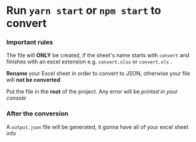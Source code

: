 # Run `yarn start` or `npm start` to convert

### Important rules

The file will **ONLY** be created, if the sheet's name starts with `convert` and finishes with an excel extension e.g. `convert.xlsx` or `convert.xls` .

**Rename** your Excel sheet in order to convert to JSON, otherwise your file will **not be converted**

Put the file in the **root** of the project. Any error will be _printed in your console_

### After the conversion

A `output.json` file will be generated, it gonna have all of your excel sheet info
